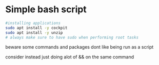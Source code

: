 # Simple bash script


```bash
#installing applications
sudo apt install -y cockpit
sudo apt install -y unzip
# always make sure to have sudo when performing root tasks 
```
beware some commands and packages dont like being run as a script

consider instead just doing alot of && on the same command